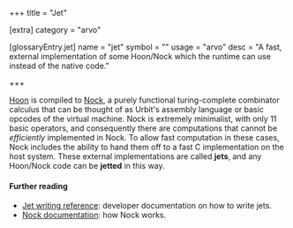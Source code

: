 +++
title = "Jet"

[extra]
category = "arvo"

[glossaryEntry.jet]
name = "jet"
symbol = ""
usage = "arvo"
desc = "A fast, external implementation of some Hoon/Nock which the runtime can use instead of the native code."

+++

[Hoon](/glossary/hoon) is compiled to
[Nock](/glossary/nock), a purely functional turing-complete combinator
calculus that can be thought of as Urbit's assembly language or basic opcodes of
the virtual machine. Nock is extremely minimalist, with only 11 basic operators,
and consequently there are computations that cannot be *efficiently* implemented
in Nock. To allow fast computation in these cases, Nock includes the ability to
hand them off to a fast C implementation on the host system. These external
implementations are called **jets**, and any Hoon/Nock code can be **jetted** in
this way.

#### Further reading

- [Jet writing reference](/system/runtime/guides/jetting): developer documentation
  on how to write jets.
- [Nock documentation](/language/nock/definition): how Nock works.
